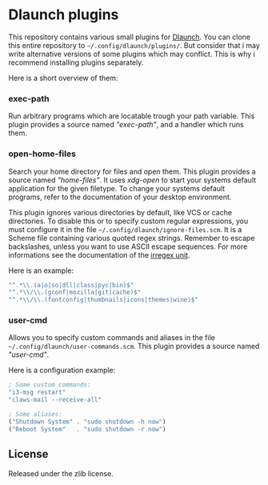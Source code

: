 # Dlaunch plugins

This repository contains various small plugins for
[Dlaunch](https://github.com/AlxHnr/Dlaunch). You can clone this entire
repository to `~/.config/dlaunch/plugins/`. But consider that i may write
alternative versions of some plugins which may conflict. This is why i
recommend installing plugins separately.

Here is a short overview of them:

### exec-path

Run arbitrary programs which are locatable trough your path variable. This
plugin provides a source named _"exec-path"_, and a handler which runs
them.

### open-home-files

Search your home directory for files and open them. This plugin provides a
source named _"home-files"_. It uses _xdg-open_ to start your systems
default application for the given filetype. To change your systems default
programs, refer to the documentation of your desktop environment.

This plugin ignores various directories by default, like VCS or cache
directories. To disable this or to specify custom regular expressions, you
must configure it in the file `~/.config/dlaunch/ignore-files.scm`. It is a
Scheme file containing various quoted regex strings. Remember to escape
backslashes, unless you want to use ASCII escape sequences. For more
informations see the documentation of the
[irregex unit](http://wiki.call-cc.org/man/4/Unit%20irregex).

Here is an example:

```scheme
"^.*\\.(a|o|so|dll|class|pyc|bin)$"
"^.*\\/\\.(gconf|mozilla|git|cache)$"
"^.*\\/\\.(fontconfig|thumbnails|icons|themes|wine)$"
```

### user-cmd

Allows you to specify custom commands and aliases in the file
`~/.config/dlaunch/user-commands.scm`. This plugin provides a source named
_"user-cmd"_.

Here is a configuration example:

```scheme
; Some custom commands:
"i3-msg restart"
"claws-mail --receive-all"

; Some aliases:
("Shutdown System" . "sudo shutdown -h now")
("Reboot System"   . "sudo shutdown -r now")
```

## License

Released under the zlib license.

